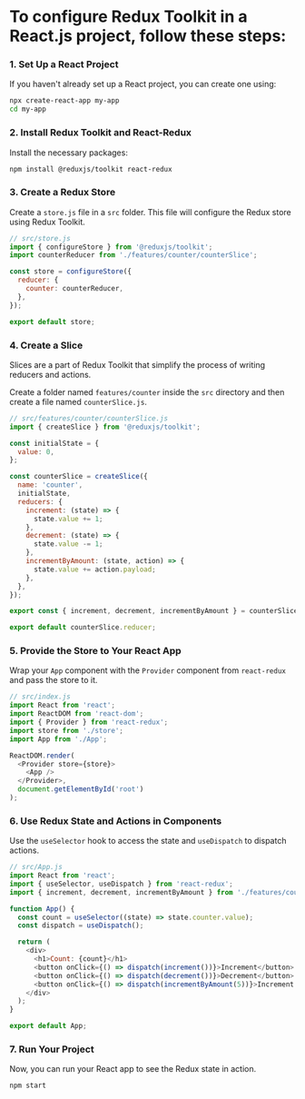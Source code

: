 # To configure Redux Toolkit in a React.js project, follow these steps:

### 1. **Set Up a React Project**
   If you haven't already set up a React project, you can create one using:

   ```bash
   npx create-react-app my-app
   cd my-app
   ```

### 2. **Install Redux Toolkit and React-Redux**
   Install the necessary packages:

   ```bash
   npm install @reduxjs/toolkit react-redux
   ```

### 3. **Create a Redux Store**
   Create a `store.js` file in a `src` folder. This file will configure the Redux store using Redux Toolkit.

   ```jsx
   // src/store.js
   import { configureStore } from '@reduxjs/toolkit';
   import counterReducer from './features/counter/counterSlice';

   const store = configureStore({
     reducer: {
       counter: counterReducer,
     },
   });

   export default store;
   ```

### 4. **Create a Slice**
   Slices are a part of Redux Toolkit that simplify the process of writing reducers and actions.

   Create a folder named `features/counter` inside the `src` directory and then create a file named `counterSlice.js`.

   ```javascript
   // src/features/counter/counterSlice.js
   import { createSlice } from '@reduxjs/toolkit';

   const initialState = {
     value: 0,
   };

   const counterSlice = createSlice({
     name: 'counter',
     initialState,
     reducers: {
       increment: (state) => {
         state.value += 1;
       },
       decrement: (state) => {
         state.value -= 1;
       },
       incrementByAmount: (state, action) => {
         state.value += action.payload;
       },
     },
   });

   export const { increment, decrement, incrementByAmount } = counterSlice.actions;

   export default counterSlice.reducer;
   ```

### 5. **Provide the Store to Your React App**
   Wrap your `App` component with the `Provider` component from `react-redux` and pass the store to it.

   ```javascript
   // src/index.js
   import React from 'react';
   import ReactDOM from 'react-dom';
   import { Provider } from 'react-redux';
   import store from './store';
   import App from './App';

   ReactDOM.render(
     <Provider store={store}>
       <App />
     </Provider>,
     document.getElementById('root')
   );
   ```

### 6. **Use Redux State and Actions in Components**
   Use the `useSelector` hook to access the state and `useDispatch` to dispatch actions.

   ```javascript
   // src/App.js
   import React from 'react';
   import { useSelector, useDispatch } from 'react-redux';
   import { increment, decrement, incrementByAmount } from './features/counter/counterSlice';

   function App() {
     const count = useSelector((state) => state.counter.value);
     const dispatch = useDispatch();

     return (
       <div>
         <h1>Count: {count}</h1>
         <button onClick={() => dispatch(increment())}>Increment</button>
         <button onClick={() => dispatch(decrement())}>Decrement</button>
         <button onClick={() => dispatch(incrementByAmount(5))}>Increment by 5</button>
       </div>
     );
   }

   export default App;
   ```

### 7. **Run Your Project**
   Now, you can run your React app to see the Redux state in action.

   ```shell
   npm start
   ```
